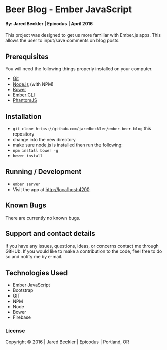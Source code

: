 # Beer Blog - Ember JavaScript

#### By: Jared Beckler | Epicodus | April 2016

This project was designed to get us more familiar with Ember.js apps. This allows the user to input/save comments on blog posts.

## Prerequisites

You will need the following things properly installed on your computer.

* [Git](http://git-scm.com/)
* [Node.js](http://nodejs.org/) (with NPM)
* [Bower](http://bower.io/)
* [Ember CLI](http://www.ember-cli.com/)
* [PhantomJS](http://phantomjs.org/)

## Installation

* `git clone https://github.com/jaredbeckler/ember-beer-blog` this repository
* change into the new directory
* make sure node.js is installed then run the following:
* `npm install bower -g`
* `bower install`

## Running / Development

* `ember server`
* Visit the app at [http://localhost:4200](http://localhost:4200).

## Known Bugs

There are currently no known bugs.

## Support and contact details

If you have any issues, questions, ideas, or concerns contact me through GitHUb. If you would like to make a contribution to the code, feel free to do so and notify me by e-mail.

## Technologies Used

* Ember JavaScript
* Bootstrap
* GIT
* NPM
* Node
* Bower
* Firebase

### License

Copyright &copy; 2016  |  Jared Beckler  |  Epicodus  |  Portland, OR
